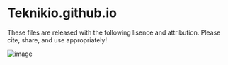 # Teknikio.github.io

These files are released with the following lisence and attribution. Please cite, share, and use appropriately!


![image](https://user-images.githubusercontent.com/2761351/236875773-de9e7b1a-6ebe-4f28-bae6-61a4ce64d85d.png)
